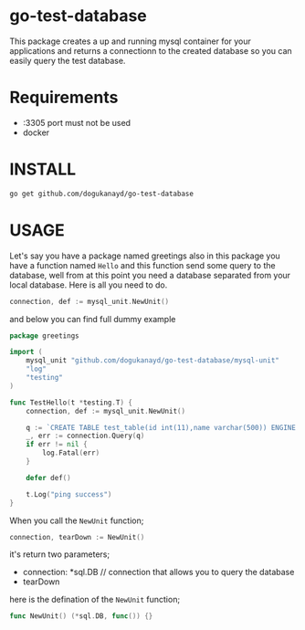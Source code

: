 # go-test-database

This package creates a up and running mysql container for your applications and returns a connectionn to the created database so you can easily query the test database.

# Requirements
* :3305 port must not be used
* docker

# INSTALL
```bash
go get github.com/dogukanayd/go-test-database
``` 

# USAGE
Let's say you have a package named greetings also in this package you have a function named `Hello`
and this function send some query to the database, well from at this point you need a database separated
from your local database. Here is all you need to do.

```go
connection, def := mysql_unit.NewUnit()
```

and below you can find full dummy example

```go
package greetings

import (
	mysql_unit "github.com/dogukanayd/go-test-database/mysql-unit"
	"log"
	"testing"
)

func TestHello(t *testing.T) {
	connection, def := mysql_unit.NewUnit()

	q := `CREATE TABLE test_table(id int(11),name varchar(500)) ENGINE = InnoDB  DEFAULT CHARSET = utf8;`
	_, err := connection.Query(q)
	if err != nil {
		log.Fatal(err)
	}

	defer def()

	t.Log("ping success")
}
```

When you call the `NewUnit` function;
```go
connection, tearDown := NewUnit()
```
it's return two parameters;
 * connection: *sql.DB // connection that allows you to query the database 
 * tearDown
 
here is the defination of the `NewUnit` function;
```go
func NewUnit() (*sql.DB, func()) {}
```
